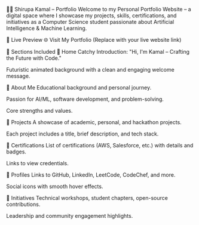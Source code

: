 🧑‍💻 Shirupa Kamal – Portfolio
Welcome to my Personal Portfolio Website – a digital space where I showcase my projects, skills, certifications, and initiatives as a Computer Science student passionate about Artificial Intelligence & Machine Learning.

🚀 Live Preview
🌐 Visit My Portfolio (Replace with your live website link)

📌 Sections Included
🔹 Home
Catchy Introduction: "Hi, I'm Kamal – Crafting the Future with Code."

Futuristic animated background with a clean and engaging welcome message.

🔹 About Me
Educational background and personal journey.

Passion for AI/ML, software development, and problem-solving.

Core strengths and values.

🔹 Projects
A showcase of academic, personal, and hackathon projects.

Each project includes a title, brief description, and tech stack.

🔹 Certifications
List of certifications (AWS, Salesforce, etc.) with details and badges.

Links to view credentials.

🔹 Profiles
Links to GitHub, LinkedIn, LeetCode, CodeChef, and more.

Social icons with smooth hover effects.

🔹 Initiatives
Technical workshops, student chapters, open-source contributions.

Leadership and community engagement highlights.

